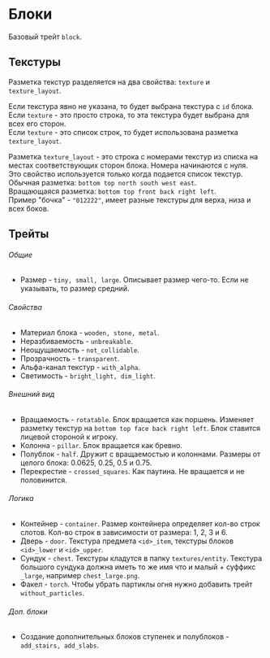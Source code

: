 # Блоки
Базовый трейт `block`.

## Текстуры
Разметка текстур разделяется на два свойства: `texture` и `texture_layout`.

Если текстура явно не указана, то будет выбрана текстура с `id` блока.  
Если `texture` - это просто строка, то эта текстура будет выбрана для всех его сторон.  
Если `texture` - это список строк, то будет использована разметка `texture_layout`.

Разметка `texture_layout` - это строка с номерами текстур из списка на местах соответствующих сторон блока. Номера начинаются с нуля.  
Это свойство используется только когда подается список текстур.  
Обычная разметка: `bottom top north south west east`.  
Вращающаяся разметка: `bottom top front back right left`.  
Пример "бочка" - `"012222"`, имеет разные текстуры для верха, низа и всех боков.

## Трейты
###### Общие
- Размер - `tiny, small, large`. Описывает размер чего-то. Если не указывать, то размер средний.
###### Свойства
- Материал блока - `wooden, stone, metal`.
- Неразбиваемость - `unbreakable`.
- Неощущаемость - `not_collidable`.
- Прозрачность - `transparent`.
- Альфа-канал текстур - `with_alpha`.
- Светимость - `bright_light, dim_light`.
###### Внешний вид
- Вращаемость - `rotatable`. Блок вращается как поршень. Изменяет разметку текстур на `bottom top face back right left`. Блок ставится лицевой стороной к игроку.
- Колонна - `pillar`. Блок вращается как бревно.
- Полублок - `half`. Дружит с вращаемостью и колоннами. Размеры от целого блока: 0.0625, 0.25, 0.5 и 0.75.
- Перекрестие - `crossed_squares`. Как паутина. Не вращается и не половинится.
###### Логика
- Контейнер - `container`. Размер контейнера определяет кол-во строк слотов. Кол-во строк в зависимости от размера: 1, 2, 3 и 6.
- Дверь - `door`. Текстура предмета `<id>_item`, текстуры блоков `<id>_lower` и `<id>_upper`.
- Сундук - `chest`. Текстуры кладутся в папку `textures/entity`. Текстура большого сундука должна иметь то же имя что и малый + суффикс `_large`, например `chest_large.png`.
- Факел - `torch`. Чтобы убрать партиклы огня нужно добавить трейт `without_particles`.
###### Доп. блоки
- Создание дополнительных блоков ступенек и полублоков - `add_stairs, add_slabs`.